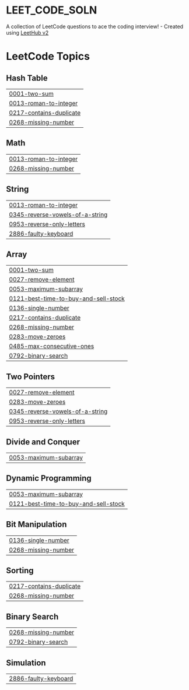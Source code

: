 # LEET_CODE_SOLN
A collection of LeetCode questions to ace the coding interview! - Created using [LeetHub v2](https://github.com/arunbhardwaj/LeetHub-2.0)

<!---LeetCode Topics Start-->
# LeetCode Topics
## Hash Table
|  |
| ------- |
| [0001-two-sum](https://github.com/gopikrishnan-M/LEET_CODE_SOLN/tree/master/0001-two-sum) |
| [0013-roman-to-integer](https://github.com/gopikrishnan-M/LEET_CODE_SOLN/tree/master/0013-roman-to-integer) |
| [0217-contains-duplicate](https://github.com/gopikrishnan-M/LEET_CODE_SOLN/tree/master/0217-contains-duplicate) |
| [0268-missing-number](https://github.com/gopikrishnan-M/LEET_CODE_SOLN/tree/master/0268-missing-number) |
## Math
|  |
| ------- |
| [0013-roman-to-integer](https://github.com/gopikrishnan-M/LEET_CODE_SOLN/tree/master/0013-roman-to-integer) |
| [0268-missing-number](https://github.com/gopikrishnan-M/LEET_CODE_SOLN/tree/master/0268-missing-number) |
## String
|  |
| ------- |
| [0013-roman-to-integer](https://github.com/gopikrishnan-M/LEET_CODE_SOLN/tree/master/0013-roman-to-integer) |
| [0345-reverse-vowels-of-a-string](https://github.com/gopikrishnan-M/LEET_CODE_SOLN/tree/master/0345-reverse-vowels-of-a-string) |
| [0953-reverse-only-letters](https://github.com/gopikrishnan-M/LEET_CODE_SOLN/tree/master/0953-reverse-only-letters) |
| [2886-faulty-keyboard](https://github.com/gopikrishnan-M/LEET_CODE_SOLN/tree/master/2886-faulty-keyboard) |
## Array
|  |
| ------- |
| [0001-two-sum](https://github.com/gopikrishnan-M/LEET_CODE_SOLN/tree/master/0001-two-sum) |
| [0027-remove-element](https://github.com/gopikrishnan-M/LEET_CODE_SOLN/tree/master/0027-remove-element) |
| [0053-maximum-subarray](https://github.com/gopikrishnan-M/LEET_CODE_SOLN/tree/master/0053-maximum-subarray) |
| [0121-best-time-to-buy-and-sell-stock](https://github.com/gopikrishnan-M/LEET_CODE_SOLN/tree/master/0121-best-time-to-buy-and-sell-stock) |
| [0136-single-number](https://github.com/gopikrishnan-M/LEET_CODE_SOLN/tree/master/0136-single-number) |
| [0217-contains-duplicate](https://github.com/gopikrishnan-M/LEET_CODE_SOLN/tree/master/0217-contains-duplicate) |
| [0268-missing-number](https://github.com/gopikrishnan-M/LEET_CODE_SOLN/tree/master/0268-missing-number) |
| [0283-move-zeroes](https://github.com/gopikrishnan-M/LEET_CODE_SOLN/tree/master/0283-move-zeroes) |
| [0485-max-consecutive-ones](https://github.com/gopikrishnan-M/LEET_CODE_SOLN/tree/master/0485-max-consecutive-ones) |
| [0792-binary-search](https://github.com/gopikrishnan-M/LEET_CODE_SOLN/tree/master/0792-binary-search) |
## Two Pointers
|  |
| ------- |
| [0027-remove-element](https://github.com/gopikrishnan-M/LEET_CODE_SOLN/tree/master/0027-remove-element) |
| [0283-move-zeroes](https://github.com/gopikrishnan-M/LEET_CODE_SOLN/tree/master/0283-move-zeroes) |
| [0345-reverse-vowels-of-a-string](https://github.com/gopikrishnan-M/LEET_CODE_SOLN/tree/master/0345-reverse-vowels-of-a-string) |
| [0953-reverse-only-letters](https://github.com/gopikrishnan-M/LEET_CODE_SOLN/tree/master/0953-reverse-only-letters) |
## Divide and Conquer
|  |
| ------- |
| [0053-maximum-subarray](https://github.com/gopikrishnan-M/LEET_CODE_SOLN/tree/master/0053-maximum-subarray) |
## Dynamic Programming
|  |
| ------- |
| [0053-maximum-subarray](https://github.com/gopikrishnan-M/LEET_CODE_SOLN/tree/master/0053-maximum-subarray) |
| [0121-best-time-to-buy-and-sell-stock](https://github.com/gopikrishnan-M/LEET_CODE_SOLN/tree/master/0121-best-time-to-buy-and-sell-stock) |
## Bit Manipulation
|  |
| ------- |
| [0136-single-number](https://github.com/gopikrishnan-M/LEET_CODE_SOLN/tree/master/0136-single-number) |
| [0268-missing-number](https://github.com/gopikrishnan-M/LEET_CODE_SOLN/tree/master/0268-missing-number) |
## Sorting
|  |
| ------- |
| [0217-contains-duplicate](https://github.com/gopikrishnan-M/LEET_CODE_SOLN/tree/master/0217-contains-duplicate) |
| [0268-missing-number](https://github.com/gopikrishnan-M/LEET_CODE_SOLN/tree/master/0268-missing-number) |
## Binary Search
|  |
| ------- |
| [0268-missing-number](https://github.com/gopikrishnan-M/LEET_CODE_SOLN/tree/master/0268-missing-number) |
| [0792-binary-search](https://github.com/gopikrishnan-M/LEET_CODE_SOLN/tree/master/0792-binary-search) |
## Simulation
|  |
| ------- |
| [2886-faulty-keyboard](https://github.com/gopikrishnan-M/LEET_CODE_SOLN/tree/master/2886-faulty-keyboard) |
<!---LeetCode Topics End-->